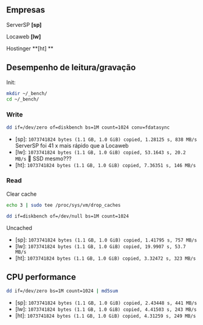 ## Empresas

ServerSP  **[sp]**

Locaweb  **[lw]**

Hostinger  **[ht] **




## Desempenho de leitura/gravação

Init:
```sh
mkdir ~/_bench/
cd ~/_bench/
```

### Write

```sh
dd if=/dev/zero of=diskbench bs=1M count=1024 conv=fdatasync
```
- [sp]: `1073741824 bytes (1.1 GB, 1.0 GiB) copied, 1.28125 s, 838 MB/s` ServerSP foi 41 x mais rápido que a Locaweb
- [lw]: `1073741824 bytes (1.1 GB, 1.0 GiB) copied, 53.1643 s, 20.2 MB/s` :snail: SSD mesmo???
- [ht]: `1073741824 bytes (1.1 GB, 1.0 GiB) copied, 7.36351 s, 146 MB/s` 

### Read

Clear cache
```sh
echo 3 | sudo tee /proc/sys/vm/drop_caches
```

```sh
dd if=diskbench of=/dev/null bs=1M count=1024
```
Uncached

- [sp]: `1073741824 bytes (1.1 GB, 1.0 GiB) copied, 1.41795 s, 757 MB/s`
- [lw]: `1073741824 bytes (1.1 GB, 1.0 GiB) copied, 19.9907 s, 53.7 MB/s`
- [ht]: `1073741824 bytes (1.1 GB, 1.0 GiB) copied, 3.32472 s, 323 MB/s`

## CPU performance

```sh
dd if=/dev/zero bs=1M count=1024 | md5sum
```
- [sp]: `1073741824 bytes (1.1 GB, 1.0 GiB) copied, 2.43448 s, 441 MB/s`
- [lw]: `1073741824 bytes (1.1 GB, 1.0 GiB) copied, 4.41503 s, 243 MB/s`
- [ht]: `1073741824 bytes (1.1 GB, 1.0 GiB) copied, 4.31259 s, 249 MB/s`

